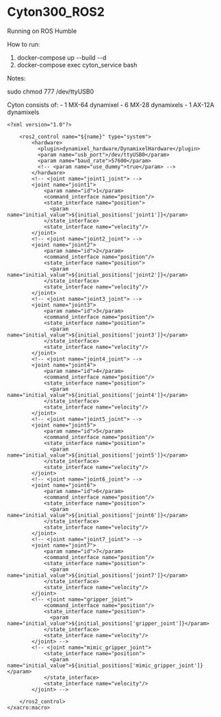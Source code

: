 # Cyton300_ROS2

Running on ROS Humble

How to run:
1. docker-compose up --build --d
2. docker-compose exec cyton_service bash

Notes:

sudo chmod 777 /dev/ttyUSB0


Cyton consists of: 
    - 1 MX-64 dynamixel
    - 6 MX-28 dynamixels
    - 1 AX-12A dynamixels

    <?xml version="1.0"?>
<robot xmlns:xacro="http://www.ros.org/wiki/xacro">
    <xacro:macro name="cyton_ros2_control" params="name initial_positions_file">
        <xacro:property name="initial_positions" value="${load_yaml(initial_positions_file)['initial_positions']}"/>

        <ros2_control name="${name}" type="system">
            <hardware>
              <plugin>dynamixel_hardware/DynamixelHardware</plugin>
              <param name="usb_port">/dev/ttyUSB0</param>
              <param name="baud_rate">57600</param>
              <!-- <param name="use_dummy">true</param> -->
            </hardware>
            <!-- <joint name="joint1_joint"> -->
            <joint name="joint1">
                <param name="id">1</param>
                <command_interface name="position"/>
                <state_interface name="position">
                  <param name="initial_value">${initial_positions['joint1']}</param>
                </state_interface>
                <state_interface name="velocity"/>
            </joint>
            <!-- <joint name="joint2_joint"> -->
            <joint name="joint2">
                <param name="id">2</param>
                <command_interface name="position"/>
                <state_interface name="position">
                  <param name="initial_value">${initial_positions['joint2']}</param>
                </state_interface>
                <state_interface name="velocity"/>
            </joint>
            <!-- <joint name="joint3_joint"> -->
            <joint name="joint3">
                <param name="id">3</param>
                <command_interface name="position"/>
                <state_interface name="position">
                  <param name="initial_value">${initial_positions['joint3']}</param>
                </state_interface>
                <state_interface name="velocity"/>
            </joint>
            <!-- <joint name="joint4_joint"> -->
            <joint name="joint4">
                <param name="id">4</param>
                <command_interface name="position"/>
                <state_interface name="position">
                  <param name="initial_value">${initial_positions['joint4']}</param>
                </state_interface>
                <state_interface name="velocity"/>
            </joint>
            <!-- <joint name="joint5_joint"> -->
            <joint name="joint5">
                <param name="id">5</param>
                <command_interface name="position"/>
                <state_interface name="position">
                  <param name="initial_value">${initial_positions['joint5']}</param>
                </state_interface>
                <state_interface name="velocity"/>
            </joint>
            <!-- <joint name="joint6_joint"> -->
            <joint name="joint6">
                <param name="id">6</param>
                <command_interface name="position"/>
                <state_interface name="position">
                  <param name="initial_value">${initial_positions['joint6']}</param>
                </state_interface>
                <state_interface name="velocity"/>
            </joint>
            <!-- <joint name="joint7_joint"> -->
            <joint name="joint7">
                <param name="id">7</param>
                <command_interface name="position"/>
                <state_interface name="position">
                  <param name="initial_value">${initial_positions['joint7']}</param>
                </state_interface>
                <state_interface name="velocity"/>
            </joint>
            <!-- <joint name="gripper_joint">
                <command_interface name="position"/>
                <state_interface name="position">
                  <param name="initial_value">${initial_positions['gripper_joint']}</param>
                </state_interface>
                <state_interface name="velocity"/>
            </joint> -->
            <!-- <joint name="mimic_gripper_joint">
                <state_interface name="position">
                  <param name="initial_value">${initial_positions['mimic_gripper_joint']}</param>
                </state_interface>
                <state_interface name="velocity"/>
            </joint> -->

        </ros2_control>
    </xacro:macro>
</robot>
